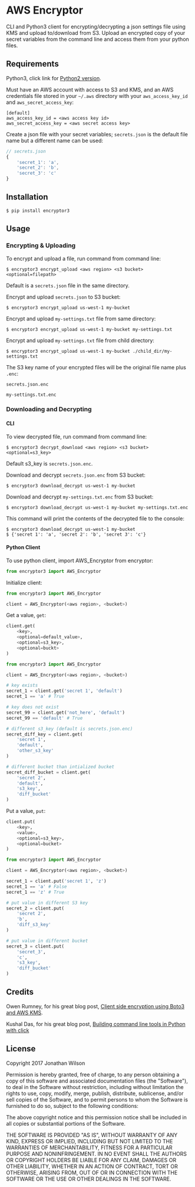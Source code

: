 # AWS Encryptor
CLI and Python3 client for encrypting/decrypting a json settings file using KMS and upload to/download from S3.  Upload an encrypted copy of your secret variables from the command line and access them from your python files.
## Requirements
Python3, click link for [Python2 version](https://github.com/jonwils24/encryptor).

Must have an AWS account with access to S3 and KMS, and an AWS credentials file stored in your `~/.aws` directory with your `aws_access_key_id` and `aws_secret_access_key`:

```shell
[default]
aws_access_key_id = <aws access key id>
aws_secret_access_key = <aws secret access key>
```

Create a json file with your secret variables; `secrets.json` is the default file name but a different name can be used:

```javascript
// secrets.json
{ 
    'secret_1': 'a',
    'secret_2': 'b',
    'secret_3': 'c'
}
```
## Installation
```shell
$ pip install encryptor3
```
## Usage
### Encrypting & Uploading
To encrypt and upload a file, run command from command line:

```shell
$ encryptor3 encrypt_upload <aws region> <s3 bucket> <optional=filepath>
```

Default is a `secrets.json` file in the same directory.

Encrypt and upload `secrets.json` to S3 bucket:

```shell
$ encryptor3 encrypt_upload us-west-1 my-bucket
```

Encrypt and upload `my-settings.txt` file from same directory:

```shell
$ encryptor3 encrypt_upload us-west-1 my-bucket my-settings.txt
```
Encrypt and upload `my-settings.txt` file from child directory:

```shell
$ encryptor3 encrypt_upload us-west-1 my-bucket ./child_dir/my-settings.txt
```

The S3 key name of your encrypted files will be the original file name plus `.enc`:

`secrets.json.enc`

`my-settings.txt.enc`

### Downloading and Decrypting
#### CLI
To view decrypted file, run command from command line:

```shell
$ encryptor3 decrypt_download <aws region> <s3 bucket> <optional=s3_key>
```
Default s3_key is `secrets.json.enc`.

Download and decrypt `secrets.json.enc` from S3 bucket:

```shell
$ encryptor3 download_decrypt us-west-1 my-bucket
```

Download and decrypt `my-settings.txt.enc` from S3 bucket:

```shell
$ encryptor3 download_decrypt us-west-1 my-bucket my-settings.txt.enc
```
This command will print the contents of the decrypted file to the console:

```shell
$ encryptor3 download_decrypt us-west-1 my-bucket
$ {'secret 1': 'a', 'secret 2': 'b', 'secret 3': 'c'}
```
#### Python Client
To use python client, import AWS_Encryptor from encryptor:

```python
from encryptor3 import AWS_Encryptor
```
Initialize client:

```python
from encryptor3 import AWS_Encryptor

client = AWS_Encryptor(<aws region>, <bucket>)
```
Get a value, `get`:

```python
client.get(
    <key>,
    <optional=default_value>,
    <optional=s3_key>, 
    <optional=buckt>
)
```

```python
from encryptor3 import AWS_Encryptor

client = AWS_Encryptor(<aws region>, <bucket>)

# key exists
secret_1 = client.get('secret 1', 'default')
secret_1 == 'a' # True

# key does not exist
secret_99 = client.get('not_here', 'default')
secret_99 == 'default' # True

# different s3_key (default is secrets.json.enc)
secret_diff_key = client.get(
    'secret 1',
    'default',
    'other_s3_key'
)

# different bucket than intialized bucket
secret_diff_bucket = client.get(
    'secret 2',
    'default',
    's3_key',
    'diff_bucket'
)
```
Put a value, `put`:

```python
client.put(
    <key>,
    <value>,
    <optional=s3_key>,
    <optional=bucket>
)
```

```python
from encryptor3 import AWS_Encryptor

client = AWS_Encryptor(<aws region>, <bucket>)

secret_1 = client.put('secret 1', 'z')
secret_1 == 'a' # False
secret_1 == 'z' # True

# put value in different S3 key
secret_2 = client.put(
    'secret 2',
    'b',
    'diff_s3_key'
)

# put value in different bucket
secret_3 = client.put(
    'secret_3',
    'c',
    's3_key',
    'diff_bucket'
)
```

## Credits
Owen Rumney, for his great blog post, [Client side encryption using Boto3 and AWS KMS](http://www.owenrumney.co.uk/2015/01/06/Boto3-client-side-encryption-using-KMS.html).

Kushal Das, for his great blog post, [Building command line tools in Python with click](https://kushaldas.in/posts/building-command-line-tools-in-python-with-click.html)
## License
Copyright 2017 Jonathan Wilson

Permission is hereby granted, free of charge, to any person obtaining a copy of this software and associated documentation files (the "Software"), to deal in the Software without restriction, including without limitation the rights to use, copy, modify, merge, publish, distribute, sublicense, and/or sell copies of the Software, and to permit persons to whom the Software is furnished to do so, subject to the following conditions:

The above copyright notice and this permission notice shall be included in all copies or substantial portions of the Software.

THE SOFTWARE IS PROVIDED "AS IS", WITHOUT WARRANTY OF ANY KIND, EXPRESS OR IMPLIED, INCLUDING BUT NOT LIMITED TO THE WARRANTIES OF MERCHANTABILITY, FITNESS FOR A PARTICULAR PURPOSE AND NONINFRINGEMENT. IN NO EVENT SHALL THE AUTHORS OR COPYRIGHT HOLDERS BE LIABLE FOR ANY CLAIM, DAMAGES OR OTHER LIABILITY, WHETHER IN AN ACTION OF CONTRACT, TORT OR OTHERWISE, ARISING FROM, OUT OF OR IN CONNECTION WITH THE SOFTWARE OR THE USE OR OTHER DEALINGS IN THE SOFTWARE.